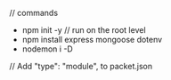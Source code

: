 // commands
- npm init -y // run on the root level
- npm install express mongoose dotenv
- nodemon i -D

// Add "type": "module", to packet.json

